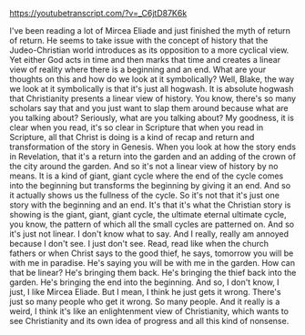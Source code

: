 https://youtubetranscript.com/?v=_C6jtD87K6k

 I've been reading a lot of Mircea Eliade and just finished the myth of return of return. He seems to take issue with the concept of history that the Judeo-Christian world introduces as its opposition to a more cyclical view. Yet either God acts in time and then marks that time and creates a linear view of reality where there is a beginning and an end. What are your thoughts on this and how do we look at it symbolically? Well, Blake, the way we look at it symbolically is that it's just all hogwash. It is absolute hogwash that Christianity presents a linear view of history. You know, there's so many scholars say that and you just want to slap them around because what are you talking about? Seriously, what are you talking about? My goodness, it is clear when you read, it's so clear in Scripture that when you read in Scripture, all that Christ is doing is a kind of recap and return and transformation of the story in Genesis. When you look at how the story ends in Revelation, that it's a return into the garden and an adding of the crown of the city around the garden. And so it's not a linear view of history by no means. It is a kind of giant, giant cycle where the end of the cycle comes into the beginning but transforms the beginning by giving it an end. And so it actually shows us the fullness of the cycle. So it's not that it's just one story with the beginning and an end. It's that it's what the Christian story is showing is the giant, giant, giant cycle, the ultimate eternal ultimate cycle, you know, the pattern of which all the small cycles are patterned on. And so it's just not linear. I don't know what to say. And I really, really am annoyed because I don't see. I just don't see. Read, read like when the church fathers or when Christ says to the good thief, he says, tomorrow you will be with me in paradise. He's saying you will be with me in the garden. How can that be linear? He's bringing them back. He's bringing the thief back into the garden. He's bringing the end into the beginning. And so, I don't know, I just, I like Mircea Eliade. But I mean, I think he just gets it wrong. There's just so many people who get it wrong. So many people. And it really is a weird, I think it's like an enlightenment view of Christianity, which wants to see Christianity and its own idea of progress and all this kind of nonsense.